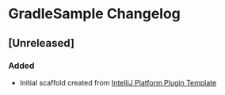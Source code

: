 <!-- Keep a Changelog guide -> https://keepachangelog.com -->

# GradleSample Changelog

## [Unreleased]
### Added
- Initial scaffold created from [IntelliJ Platform Plugin Template](https://github.com/JetBrains/intellij-platform-plugin-template)
